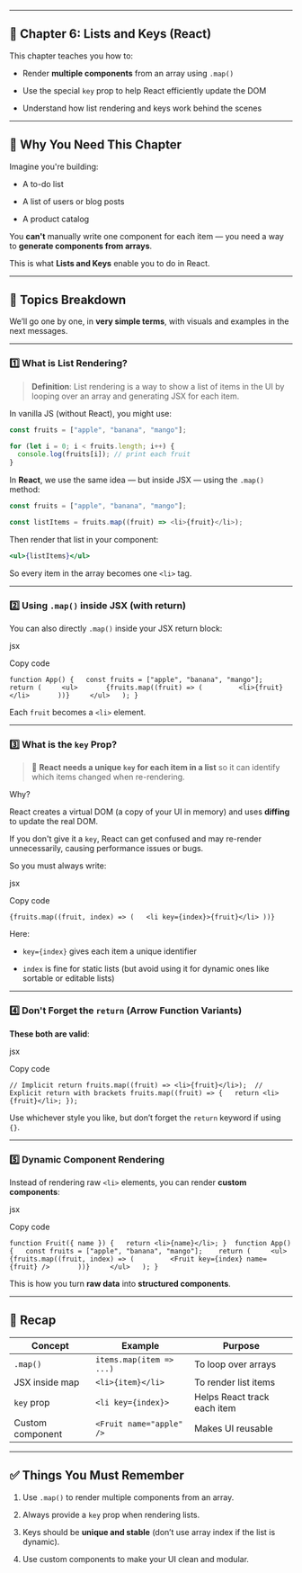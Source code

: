 
---

## 📘 Chapter 6: Lists and Keys (React)

This chapter teaches you how to:

- Render **multiple components** from an array using `.map()`
    
- Use the special `key` prop to help React efficiently update the DOM
    
- Understand how list rendering and keys work behind the scenes
    

---

## 🧠 Why You Need This Chapter

Imagine you're building:

- A to-do list
    
- A list of users or blog posts
    
- A product catalog
    

You **can't** manually write one component for each item — you need a way to **generate components from arrays**.

This is what **Lists and Keys** enable you to do in React.

---

## 🧱 Topics Breakdown

We’ll go one by one, in **very simple terms**, with visuals and examples in the next messages.

---

### 1️⃣ What is List Rendering?

> **Definition**: List rendering is a way to show a list of items in the UI by looping over an array and generating JSX for each item.

In vanilla JS (without React), you might use:

```js
const fruits = ["apple", "banana", "mango"];

for (let i = 0; i < fruits.length; i++) {
  console.log(fruits[i]); // print each fruit
}
```

In **React**, we use the same idea — but inside JSX — using the `.map()` method:

```js
const fruits = ["apple", "banana", "mango"];

const listItems = fruits.map((fruit) => <li>{fruit}</li>);
```

Then render that list in your component:

```jsx
<ul>{listItems}</ul>
```

So every item in the array becomes one `<li>` tag.

---

### 2️⃣ Using `.map()` inside JSX (with return)

You can also directly `.map()` inside your JSX return block:

jsx

Copy code

`function App() {   const fruits = ["apple", "banana", "mango"];    return (     <ul>       {fruits.map((fruit) => (         <li>{fruit}</li>       ))}     </ul>   ); }`

Each `fruit` becomes a `<li>` element.

---

### 3️⃣ What is the `key` Prop?

> 🔑 **React needs a unique `key` for each item in a list** so it can identify which items changed when re-rendering.

Why?

React creates a virtual DOM (a copy of your UI in memory) and uses **diffing** to update the real DOM.

If you don't give it a `key`, React can get confused and may re-render unnecessarily, causing performance issues or bugs.

So you must always write:

jsx

Copy code

`{fruits.map((fruit, index) => (   <li key={index}>{fruit}</li> ))}`

Here:

- `key={index}` gives each item a unique identifier
    
- `index` is fine for static lists (but avoid using it for dynamic ones like sortable or editable lists)
    

---

### 4️⃣ Don't Forget the `return` (Arrow Function Variants)

**These both are valid**:

jsx

Copy code

`// Implicit return fruits.map((fruit) => <li>{fruit}</li>);  // Explicit return with brackets fruits.map((fruit) => {   return <li>{fruit}</li>; });`

Use whichever style you like, but don’t forget the `return` keyword if using `{}`.

---

### 5️⃣ Dynamic Component Rendering

Instead of rendering raw `<li>` elements, you can render **custom components**:

jsx

Copy code

`function Fruit({ name }) {   return <li>{name}</li>; }  function App() {   const fruits = ["apple", "banana", "mango"];    return (     <ul>       {fruits.map((fruit, index) => (         <Fruit key={index} name={fruit} />       ))}     </ul>   ); }`

This is how you turn **raw data** into **structured components**.

---

## 🧪 Recap

|Concept|Example|Purpose|
|---|---|---|
|`.map()`|`items.map(item => ...)`|To loop over arrays|
|JSX inside map|`<li>{item}</li>`|To render list items|
|`key` prop|`<li key={index}>`|Helps React track each item|
|Custom component|`<Fruit name="apple" />`|Makes UI reusable|

---

## ✅ Things You Must Remember

1. Use `.map()` to render multiple components from an array.
    
2. Always provide a `key` prop when rendering lists.
    
3. Keys should be **unique and stable** (don’t use array index if the list is dynamic).
    
4. Use custom components to make your UI clean and modular.